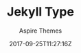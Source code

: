---
title: "Jekyll Type"
github: https://github.com/aspirethemes/type
demo: https://type-jekyll.aspirethemes.com/
author: Aspire Themes
ssg:
  - Jekyll
cms:
  - No Cms
date: 2017-09-25T11:27:16Z
github_branch: master
---